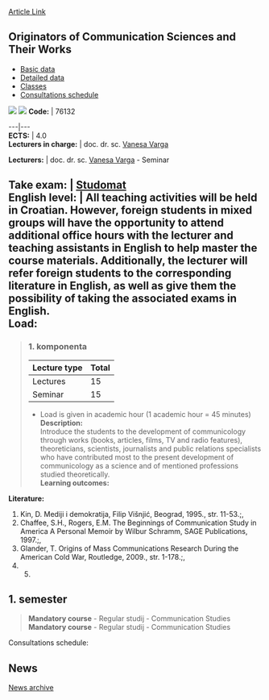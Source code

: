 [Article Link](https://www.fhs.hr/en/course/oocsatw)

## Originators of Communication Sciences and Their Works
  * [Basic data](https://www.fhs.hr/en/course/oocsatw#v1id-523808_821103_1_0 "Basic data")
  * [Detailed data](https://www.fhs.hr/en/course/oocsatw#v1id-523808_821103_1_1 "Detailed data")
  * [Classes](https://www.fhs.hr/en/course/oocsatw#v1id-523808_821103_1_2 "Classes")
  * [Consultations schedule](https://www.fhs.hr/en/course/oocsatw#v1id-523808_821103_1_3 "Consultations schedule")


[![](https://www.fhs.hr/img/flags/gif/hr.gif)](https://www.fhs.hr/predmet/zknd) [![](https://www.fhs.hr/img/flags/gif/gb.gif)](https://www.fhs.hr/en/course/oocsatw)
**Code:** |  76132  
  
---|---  
**ECTS:** |  4.0   
**Lecturers in charge:** |  doc. dr. sc. [Vanesa Varga](https://www.fhs.hr/staff/vanesa.varga)   
  
**Lecturers:** |  doc. dr. sc. [Vanesa Varga](https://www.fhs.hr/djelatnik/vanesa.varga) - Seminar  
  
**Take exam:** |  [Studomat](http://www.isvu.hr/studomat)  
**English level:** |  All teaching activities will be held in Croatian. However, foreign students in mixed groups will have the opportunity to attend additional office hours with the lecturer and teaching assistants in English to help master the course materials. Additionally, the lecturer will refer foreign students to the corresponding literature in English, as well as give them the possibility of taking the associated exams in English.   
**Load:**  
---  
> ### 1. komponenta
> | Lecture type | Total  
> ---|---  
> Lectures | 15  
> Seminar | 15  
> * Load is given in academic hour (1 academic hour = 45 minutes)   
**Description:**  
> Introduce the students to the development of communicology through works (books, articles, films, TV and radio features), theoreticians, scientists, journalists and public relations specialists who have contributed most to the present development of communicology as a science and of mentioned professions studied theoretically.  
**Learning outcomes:**  

  
**Literature:**  
  1. Kin, D. Mediji i demokratija, Filip Višnjić, Beograd, 1995., str. 11-53.;, 
  2. Chaffee, S.H., Rogers, E.M. The Beginnings of Communication Study in America A Personal Memoir by Wilbur Schramm, SAGE Publications, 1997.;, 
  3. Glander, T. Origins of Mass Communications Research During the American Cold War, Routledge, 2009., str. 1-178.;, 
  4.   5. 
  
**1. semester**  
---  
> **Mandatory course** - Regular studij - Communication Studies  
>  **Mandatory course** - Regular studij - Communication Studies  
>   
Consultations schedule: 


## News
[News archive](https://www.fhs.hr/en/course/oocsatw?@=20pmw#news_79926 "News archive")
